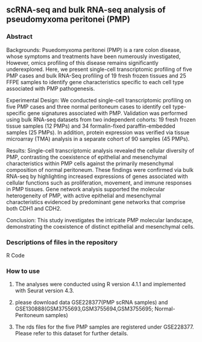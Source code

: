 ## scRNA-seq and bulk RNA-seq analysis of pseudomyxoma peritonei (PMP)

### Abstract
Backgrounds: Psuedomyxoma peritonei (PMP) is a rare colon disease, whose symptoms and treatments have been numerously investigated, However, omics profiling of this disease remains significantly underexplored. Here, we present single-cell transcriptomic profiling of five PMP cases and bulk RNA-Seq profiling of 19 fresh frozen tissues and 25 FFPE samples to identify gene characteristics specific to each cell type associated with PMP pathogenesis.

Experimental Design: We conducted single-cell transcriptomic profiling on five PMP cases and three normal peritoneum cases to identify cell type-specific gene signatures associated with PMP. Validation was performed using bulk RNA-seq datasets from two independent cohorts: 19 fresh frozen tissue samples (12 PMPs) and 34 formalin-fixed paraffin-embedded samples (25 PMPs). In addition, protein expression was verified via tissue microarray (TMA) analysis in a separate cohort of 90 samples (45 PMPs).

Results: Single-cell transcriptomic analysis revealed the cellular diversity of PMP, contrasting the coexistence of epithelial and mesenchymal characteristics within PMP cells against the primarily mesenchymal composition of normal peritoneum. These findings were confirmed via bulk RNA-seq by highlighting increased expressions of genes associated with cellular functions such as proliferation, movement, and immune responses in PMP tissues. Gene network analysis supported the molecular heterogeneity of PMP, with active epithelial and mesenchymal characteristics evidenced by predominant gene networks that comprise both CDH1 and CDH2. 

Conclusion: This study investigates the intricate PMP molecular landscape, demonstrating the coexistence of distinct epithelial and mesenchymal cells. 

### Descriptions of files in the repository
R Code


### How to use
1. The analyses were conducted using R version 4.1.1 and implemented with Seurat version 4.3.
  
2. please download data GSE228377(PMP scRNA samples) and GSE130888(GSM3755693,GSM3755694,GSM3755695; Normal-Peritoneum samples)

3. The rds files for the five PMP samples are registered under GSE228377. Please refer to this dataset for further details.
